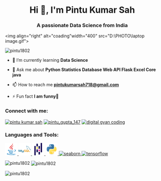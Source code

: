 <h1 align="center">Hi 👋, I'm Pintu Kumar Sah</h1>
<h3 align="center">A passionate Data Science from India</h3>

<img align="right" alt="coading"width="400" src="‪D:\PHOTO\laptop image.gif">

<p align="left"> <img src="https://komarev.com/ghpvc/?username=pintu1802&label=Profile%20views&color=0e75b6&style=flat" alt="pintu1802" /> </p>

- 🌱 I’m currently learning **Data Science**

- 💬 Ask me about **Python Statistics Database Web API Flask Excel Core java**

- 📫 How to reach me **pintukumarsah718@gmail.com**

- ⚡ Fun fact **I am funny🤗**

<h3 align="left">Connect with me:</h3>
<p align="left">
<a href="https://linkedin.com/in/pintu kumar sah" target="blank"><img align="center" src="https://raw.githubusercontent.com/rahuldkjain/github-profile-readme-generator/master/src/images/icons/Social/linked-in-alt.svg" alt="pintu kumar sah" height="30" width="40" /></a>
<a href="https://instagram.com/pintu_gupta_147" target="blank"><img align="center" src="https://raw.githubusercontent.com/rahuldkjain/github-profile-readme-generator/master/src/images/icons/Social/instagram.svg" alt="pintu_gupta_147" height="30" width="40" /></a>
<a href="https://www.youtube.com/c/digital gyan coding" target="blank"><img align="center" src="https://raw.githubusercontent.com/rahuldkjain/github-profile-readme-generator/master/src/images/icons/Social/youtube.svg" alt="digital gyan coding" height="30" width="40" /></a>
</p>

<h3 align="left">Languages and Tools:</h3>
<p align="left"> <a href="https://www.java.com" target="_blank" rel="noreferrer"> <img src="https://raw.githubusercontent.com/devicons/devicon/master/icons/java/java-original.svg" alt="java" width="40" height="40"/> </a> <a href="https://www.mysql.com/" target="_blank" rel="noreferrer"> <img src="https://raw.githubusercontent.com/devicons/devicon/master/icons/mysql/mysql-original-wordmark.svg" alt="mysql" width="40" height="40"/> </a> <a href="https://pandas.pydata.org/" target="_blank" rel="noreferrer"> <img src="https://raw.githubusercontent.com/devicons/devicon/2ae2a900d2f041da66e950e4d48052658d850630/icons/pandas/pandas-original.svg" alt="pandas" width="40" height="40"/> </a> <a href="https://www.python.org" target="_blank" rel="noreferrer"> <img src="https://raw.githubusercontent.com/devicons/devicon/master/icons/python/python-original.svg" alt="python" width="40" height="40"/> </a> <a href="https://seaborn.pydata.org/" target="_blank" rel="noreferrer"> <img src="https://seaborn.pydata.org/_images/logo-mark-lightbg.svg" alt="seaborn" width="40" height="40"/> </a> <a href="https://www.tensorflow.org" target="_blank" rel="noreferrer"> <img src="https://www.vectorlogo.zone/logos/tensorflow/tensorflow-icon.svg" alt="tensorflow" width="40" height="40"/> </a> </p>

<p><img align="left" src="https://github-readme-stats.vercel.app/api/top-langs?username=pintu1802&show_icons=true&locale=en&layout=compact" alt="pintu1802" /></p>

<p>&nbsp;<img align="center" src="https://github-readme-stats.vercel.app/api?username=pintu1802&show_icons=true&locale=en" alt="pintu1802" /></p>

<p><img align="center" src="https://github-readme-streak-stats.herokuapp.com/?user=pintu1802&" alt="pintu1802" /></p>

